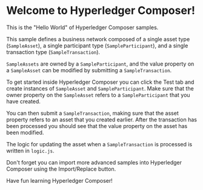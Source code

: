 # Welcome to Hyperledger Composer!

This is the "Hello World" of Hyperledger Composer samples.

This sample defines a business network composed of a single asset type (`SampleAsset`), a single participant type (`SampleParticipant`), and a single transaction type (`SampleTransaction`).

`SampleAssets` are owned by a `SampleParticipant`, and the value property on a `SampleAsset` can be modified by submitting a `SampleTransaction`.

To get started inside Hyperledger Composer you can click the Test tab and create instances of `SampleAsset` and `SampleParticipant`. Make sure that the owner property on the `SampleAsset` refers to a `SampleParticipant` that you have created.

You can then submit a `SampleTransaction`, making sure that the asset property refers to an asset that you created earlier. After the transaction has been processed you should see that the value property on the asset has been modified.

The logic for updating the asset when a `SampleTransaction` is processed is written in `logic.js`.

Don't forget you can import more advanced samples into Hyperledger Composer using the Import/Replace button.

Have fun learning Hyperledger Composer!